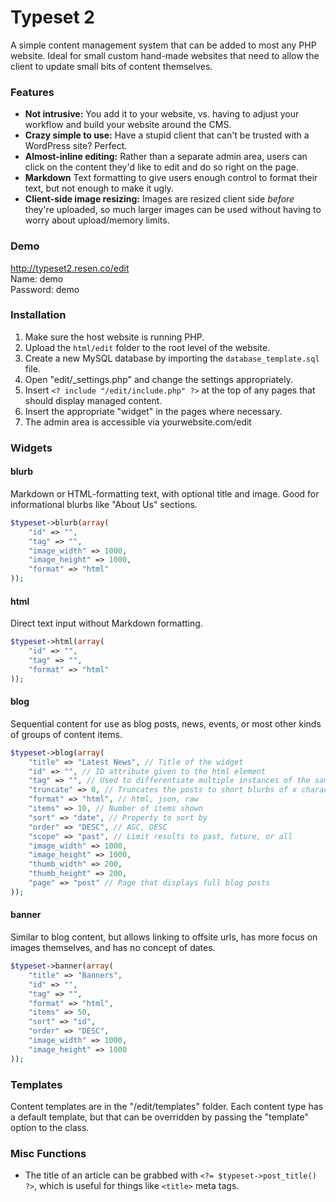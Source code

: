 # Typeset 2
A simple content management system that can be added to most any PHP website. Ideal for small custom hand-made websites that need to allow the client to update small bits of content themselves.

### Features

- **Not intrusive:** You add it to your website, vs. having to adjust your workflow and build your website around the CMS. 
- **Crazy simple to use:** Have a stupid client that can't be trusted with a WordPress site? Perfect.
- **Almost-inline editing:** Rather than a separate admin area, users can click on the content they'd like to edit and do so right on the page.
- **Markdown** Text formatting to give users enough control to format their text, but not enough to make it ugly.
- **Client-side image resizing:** Images are resized client side *before* they're uploaded, so much larger images can be used without having to worry about upload/memory limits.

### Demo

http://typeset2.resen.co/edit  
Name: demo  
Password: demo

### Installation

1. Make sure the host website is running PHP.
1. Upload the `html/edit` folder to the root level of the website.
1. Create a new MySQL database by importing the `database_template.sql` file.
1. Open "edit/_settings.php" and change the settings appropriately.
1. Insert `<? include "/edit/include.php" ?>` at the top of any pages that should display managed content.
1. Insert the appropriate "widget" in the pages where necessary.
1. The admin area is accessible via yourwebsite.com/edit

### Widgets

#### blurb
Markdown or HTML-formatting text, with optional title and image. Good for informational blurbs like "About Us" sections.
```php
$typeset->blurb(array(
	"id" => "",
	"tag" => "",
	"image_width" => 1000,
	"image_height" => 1000,
	"format" => "html"
));
```

#### html
Direct text input without Markdown formatting.
```php
$typeset->html(array(
	"id" => "",
	"tag" => "",
	"format" => "html"
));
```

#### blog
Sequential content for use as blog posts, news, events, or most other kinds of groups of content items.
```php
$typeset->blog(array(
	"title" => "Latest News", // Title of the widget
	"id" => "", // ID attribute given to the html element
	"tag" => "", // Used to differentiate multiple instances of the same content type in the database
	"truncate" => 0, // Truncates the posts to short blurbs of x characters
	"format" => "html", // html, json, raw
	"items" => 10, // Number of items shown
	"sort" => "date", // Property to sort by
	"order" => "DESC", // ASC, DESC
	"scope" => "past", // Limit results to past, future, or all
	"image_width" => 1000,
	"image_height" => 1000,
	"thumb_width" => 200,
	"thumb_height" => 200,
	"page" => "post" // Page that displays full blog posts
));
```

#### banner
Similar to blog content, but allows linking to offsite urls, has more focus on images themselves, and has no concept of dates.
```php
$typeset->banner(array(
	"title" => "Banners",
	"id" => "",
	"tag" => "",
	"format" => "html",
	"items" => 50,
	"sort" => "id",
	"order" => "DESC",
	"image_width" => 1000,
	"image_height" => 1000
));
```

### Templates
Content templates are in the "/edit/templates" folder. Each content type has a default template, but that can be overridden by passing the "template" option to the class.

### Misc Functions
- The title of an article can be grabbed with `<?= $typeset->post_title() ?>`, which is useful for things like `<title>` meta tags.
